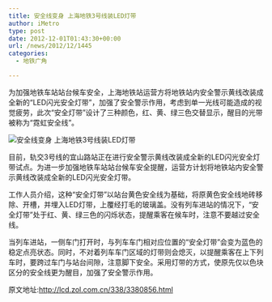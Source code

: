 ```yaml
---
title: 安全线变身 上海地铁3号线装LED灯带
author: iMetro
type: post
date: 2012-12-01T01:43:30+00:00
url: /news/2012/12/1445
categories:
  - 地铁广角

---
```

为加强地铁车站站台候车安全，上海地铁站运营方将地铁站内安全警示黄线改装成全新的“LED闪光安全灯带”，加强了安全警示作用，考虑到单一光线可能造成的视觉疲劳，此次“安全灯带”设计了三种颜色，红、黄、绿三色交替显示，醒目的光带被称为“霓虹安全线”。

![安全线变身 上海地铁3号线装LED灯带 ][1] 

目前，轨交3号线的宜山路站正在进行安全警示黄线改装成全新的LED闪光安全灯带试点。为进一步加强地铁车站站台候车安全提醒，运营方计划将地铁站内安全警示黄线改装成全新的LED闪光安全灯带。

工作人员介绍，这种“安全灯带”以站台黄色安全线为基础，将原黄色安全线地砖移除、开槽，并埋入LED灯带，上覆经打毛的玻璃盖。没有列车进站的情况下，“安全灯带”处于红、黄、绿三色的闪烁状态，提醒乘客在候车时，注意不要越过安全线。

当列车进站，一侧车门打开时，与列车车门相对应位置的“安全灯带”会变为蓝色的稳定点亮状态。同时，不对着列车车门区域的灯带则会熄灭，以提醒乘客在上下列车时，要跨过车门与站台间隙，注意脚下安全。采用灯带的方式，使原先仅以色块区分的安全线更为醒目，加强了安全警示作用。

原文地址:<http://lcd.zol.com.cn/338/3380856.html>

&nbsp;

&nbsp;

 [1]: http://2c.zol-img.com.cn/product/102/912/ceY0FULf4NbOo.gif